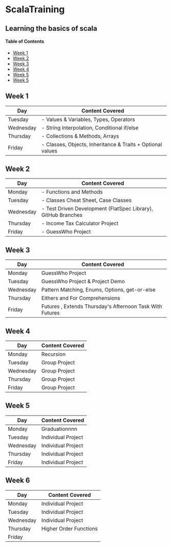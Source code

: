 # ScalaTraining
## Learning the basics of scala


#### Table of Contents
- [Week 1](#Week-1)
- [Week 2](#Week-2)
- [Week 3](#Week-3)
- [Week 4](#Week-4)
- [Week 5](#Week-5)
- [Week 5](#Week-6)

## Week 1
| Day       | Content Covered                                             |                                               
|-----------|-------------------------------------------------------------|
| Tuesday   | - Values & Variables, Types, Operators                      |
| Wednesday | - String Interpolation, Conditional if/else                 | 
| Thursday  | - Collections & Methods, Arrays                             |
| Friday    | - Classes, Objects, Inheritance & Traits  + Optional values | 


## Week 2
| Day       | Content Covered                                               |                                               
|-----------|---------------------------------------------------------------|
| Monday    | - Functions and Methods                                       |
| Tuesday   | - Classes Cheat Sheet, Case Classes                           |
| Wednesday | - Test Driven Development (FlatSpec Library), GitHub Branches | 
| Thursday  | - Income Tax Calculator Project                               |
| Friday    | - GuessWho Project                                            | 


## Week 3
| Day       | Content Covered                                          |                                               
|-----------|----------------------------------------------------------|
| Monday    | GuessWho Project                                         |
| Tuesday   | GuessWho Project & Project Demo                          |
| Wednesday | Pattern Matching, Enums, Options, get-or-else            | 
| Thursday  | Eithers and For Comprehensions                           |
| Friday    | Futures , Extends Thursday's Afternoon Task With Futures | 


## Week 4
| Day       | Content Covered |                                               
|-----------|-----------------|
| Monday    | Recursion       |
| Tuesday   | Group Project   |
| Wednesday | Group Project   | 
| Thursday  | Group Project   |
| Friday    | Group Project   | 

## Week 5
| Day       | Content Covered    |                                               
|-----------|--------------------|
| Monday    | Graduationnnn      |
| Tuesday   | Individual Project |
| Wednesday | Individual Project | 
| Thursday  | Individual Project |
| Friday    | Individual Project | 


## Week 6
| Day       | Content Covered        |                                               
|-----------|------------------------|
| Monday    | Individual Project     |
| Tuesday   | Individual Project     |
| Wednesday | Individual Project     | 
| Thursday  | Higher Order Functions |
| Friday    |                        | 


